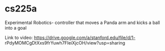 # cs225a
Experimental Robotics- controller that moves a Panda arm and kicks a ball into a goal 

Link to video: https://drive.google.com/a/stanford.edu/file/d/1- rPdyMOMCgDtXxs9frYuwh7FIeiXjcOH/view?usp=sharing
